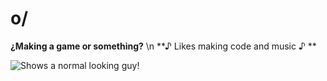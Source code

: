 # o/
**¿Making a game or something?** \n
**♪ Likes making code and music ♪ **

<picture>
  <source media="(prefers-color-scheme: dark)" srcset="https://www.dexerto.com/cdn-image/wp-content/uploads/2024/05/10/george-cooper-heart-attack.jpg?width=3840&quality=60&format=auto">
  <source media="(prefers-color-scheme: light)" srcset="https://static.wikia.nocookie.net/bigbangtheory/images/e/e6/George_Cooper_Season_7_Promo.jpg/revision/latest/scale-to-width-down/250?cb=20240209023931">
  <img alt="Shows a normal looking guy!">
</picture>
